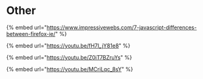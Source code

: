 # Other

{% embed url="https://www.impressivewebs.com/7-javascript-differences-between-firefox-ie/" %}

{% embed url="https://youtu.be/fH7I_jY81e8" %}

{% embed url="https://youtu.be/Z0iT7BZruYs" %}

{% embed url="https://youtu.be/MCriLqc_8sY" %}





